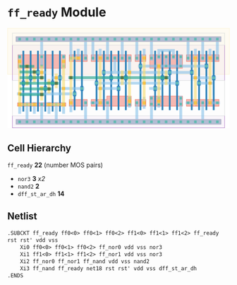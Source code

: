 # `ff_ready` Module
![Layout](ff_ready.png)

## Cell Hierarchy

`ff_ready` **22** (number MOS pairs)
- `nor3` **3** *x2*
- `nand2` **2**
- `dff_st_ar_dh` **14**

## Netlist

```
.SUBCKT ff_ready ff0<0> ff0<1> ff0<2> ff1<0> ff1<1> ff1<2> ff_ready rst rst' vdd vss
    Xi0 ff0<0> ff0<1> ff0<2> ff_nor0 vdd vss nor3
    Xi1 ff1<0> ff1<1> ff1<2> ff_nor1 vdd vss nor3
    Xi2 ff_nor0 ff_nor1 ff_nand vdd vss nand2
    Xi3 ff_nand ff_ready net18 rst rst' vdd vss dff_st_ar_dh
.ENDS
```
